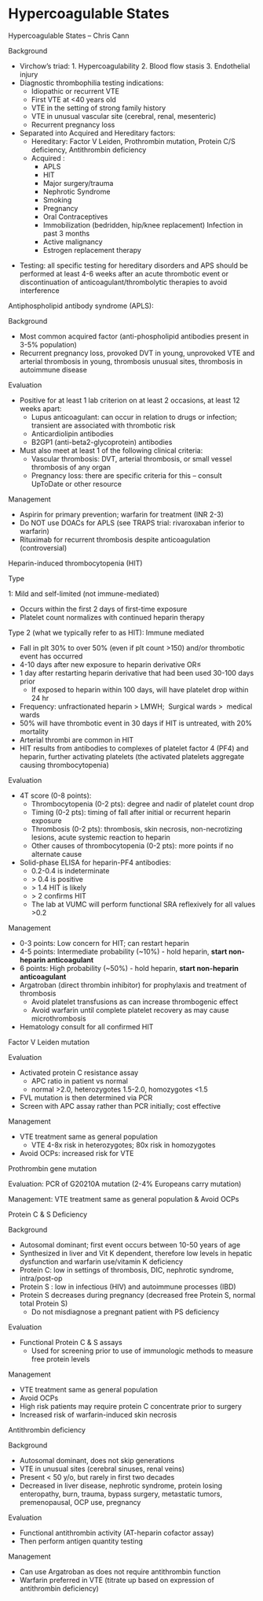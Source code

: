 # Hypercoagulable States

Hypercoagulable States – Chris Cann

Background

-   Virchow’s triad: 1. Hypercoagulability 2. Blood flow stasis 3.
    Endothelial injury
-   Diagnostic thrombophilia testing indications:
    -   Idiopathic or recurrent VTE
    -   First VTE at \<40 years old
    -   VTE in the setting of strong family history
    -   VTE in unusual vascular site (cerebral, renal, mesenteric)
    -   Recurrent pregnancy loss
-   Separated into Acquired and Hereditary factors:
    -   Hereditary: Factor V Leiden, Prothrombin mutation, Protein C/S
        deficiency, Antithrombin deficiency
    -   Acquired
        :
        -   APLS
        -   HIT
        -   Major surgery/trauma
        -   Nephrotic Syndrome
        -   Smoking
        -   Pregnancy
        -   Oral Contraceptives
        -   Immobilization (bedridden, hip/knee replacement) Infection
            in past 3 months
        -   Active malignancy
        -   Estrogen replacement therapy

<!-- -->

-   Testing: all specific testing for hereditary disorders and APS
    should be performed at least 4-6 weeks after an acute thrombotic
    event or discontinuation of anticoagulant/thrombolytic therapies to
    avoid interference

Antiphospholipid antibody syndrome (APLS):

Background

-   Most
    common acquired factor (anti-phospholipid antibodies present in 3-5%
    population)
-   Recurrent
    pregnancy loss, provoked DVT in young, unprovoked VTE and arterial
    thrombosis in young, thrombosis unusual sites, thrombosis in
    autoimmune disease

Evaluation

-   Positive for at least 1 lab criterion on at least 2 occasions, at
    least 12 weeks apart:
    -   Lupus
        anticoagulant: can occur in relation to drugs or infection;
        transient are associated with thrombotic risk
    -   Anticardiolipin
        antibodies
    -   B2GP1
        (anti-beta2-glycoprotein) antibodies
-   Must also meet at least 1 of the following clinical criteria:
    -   Vascular
        thrombosis: DVT, arterial thrombosis, or small vessel thrombosis
        of any organ
    -   Pregnancy
        loss: there are specific criteria for this – consult UpToDate or
        other resource

Management

-   Aspirin for primary prevention; warfarin for treatment (INR 2-3)
-   Do NOT use DOACs for APLS (see TRAPS trial: rivaroxaban inferior to
    warfarin)
-   Rituximab for recurrent thrombosis despite anticoagulation
    (controversial)

Heparin-induced thrombocytopenia (HIT)

Type

1: Mild and self-limited (not immune-mediated)

-   Occurs within the first 2 days of first-time exposure
-   Platelet count normalizes with continued heparin therapy

Type 2 (what we typically refer to as HIT): Immune mediated

-   Fall in plt 30% to over 50% (even if plt count >150) and/or
    thrombotic event has occurred
-   4-10 days after new exposure to heparin derivative OR≤
-   1 day after restarting heparin derivative that had been used 30-100
    days prior
    -   If exposed to heparin within 100 days, will have platelet drop
        within 24 hr
-   Frequency: unfractionated heparin > LMWH;  Surgical wards >  medical
    wards
-   50% will have thrombotic event in 30 days if HIT is untreated, with
    20% mortality
-   Arterial thrombi are common in HIT
-   HIT results from antibodies to complexes of platelet factor 4 (PF4)
    and heparin, further activating platelets (the activated platelets
    aggregate causing thrombocytopenia)

Evaluation

-   <span id="FourT"></span>
    4T score (0-8 points):
    -   Thrombocytopenia (0-2 pts): degree and nadir of platelet count
        drop
    -   Timing (0-2 pts): timing of fall after initial or recurrent
        heparin exposure
    -   Thrombosis (0-2 pts): thrombosis, skin necrosis, non-necrotizing
        lesions, acute systemic reaction to heparin
    -   Other causes of thrombocytopenia (0-2 pts): more points if no
        alternate cause
-   Solid-phase ELISA for heparin-PF4 antibodies: ​​​​​​​
    -   0.2-0.4 is indeterminate
    -   \> 0.4 is positive
    -   \> 1.4 HIT is likely
    -   \> 2 confirms HIT ​​​​​​​
    -   The lab at VUMC will perform functional SRA reflexively for all
        values >0.2

Management

-   0-3 points: Low concern for HIT; can restart heparin
-   4-5 points: Intermediate probability (\~10%) - hold heparin, **start
    non-heparin anticoagulant**
-   6 points: High probability (\~50%) - hold heparin, **start
    non-heparin anticoagulant**
-   Argatroban (direct thrombin inhibitor) for prophylaxis and treatment
    of thrombosis
    -   Avoid platelet transfusions as can increase thrombogenic effect
    -   Avoid warfarin until complete platelet recovery as may cause
        microthrombosis
-   Hematology consult for all confirmed HIT

Factor V Leiden mutation

Evaluation

-   Activated protein C resistance assay
    -   APC ratio in patient vs normal
    -   normal >2.0, heterozygotes 1.5-2.0, homozygotes \<1.5
-   FVL mutation is then determined via PCR
-   Screen with APC assay rather than PCR initially; cost effective

Management

-   VTE treatment same as general population
    -   VTE 4-8x risk in heterozygotes; 80x risk in homozygotes
-   Avoid OCPs: increased risk for VTE

Prothrombin gene mutation

Evaluation: PCR of G20210A mutation (2-4% Europeans carry mutation)

Management: VTE treatment same as general population & Avoid OCPs

Protein C & S Deficiency

Background

-   Autosomal dominant; first event occurs between 10-50 years of age
-   Synthesized in liver and Vit K dependent, therefore low levels in
    hepatic dysfunction and warfarin use/vitamin K deficiency
-   Protein C: low in settings of thrombosis, DIC, nephrotic syndrome,
    intra/post-op
-   Protein S : low in infectious (HIV) and autoimmune processes (IBD)
-   Protein S decreases during pregnancy (decreased free Protein S,
    normal total Protein S)
    -   Do not misdiagnose a pregnant patient with PS deficiency

Evaluation

-   Functional Protein C & S assays
    -   Used for screening prior to use of immunologic methods to
        measure free protein levels

Management

-   VTE treatment same as general population
-   Avoid OCPs
-   High risk patients may require protein C concentrate prior to
    surgery
-   Increased risk of warfarin-induced skin necrosis

Antithrombin deficiency

Background

-   Autosomal dominant, does not skip generations
-   VTE in unusual sites (cerebral sinuses, renal veins)
-   Present \< 50 y/o, but rarely in first two decades
-   Decreased in liver disease, nephrotic syndrome, protein losing
    enteropathy, burn, trauma, bypass surgery, metastatic tumors,
    premenopausal, OCP use, pregnancy

Evaluation

-   Functional antithrombin activity (AT-heparin cofactor assay)
-   Then perform antigen quantity testing

Management

-   Can use Argatroban as does not require antithrombin function
-   Warfarin preferred in VTE (titrate up based on expression of
    antithrombin deficiency)
